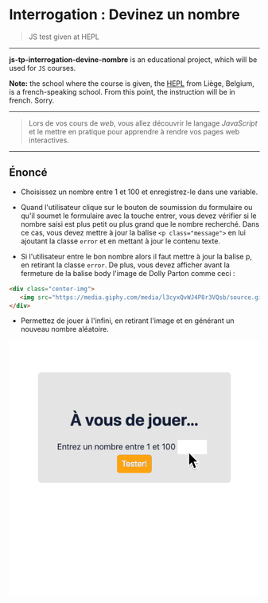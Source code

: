 # Interrogation : Devinez un nombre

> JS test given at HEPL

* * *

**js-tp-interrogation-devine-nombre** is an educational project, which will be used for `JS` courses.

**Note:** the school where the course is given, the [HEPL](http://www.provincedeliege.be/hauteecole) from Liège, Belgium, is a french-speaking school. From this point, the instruction will be in french. Sorry.

* * *

> Lors de vos cours de *web*, vous allez découvrir le langage *JavaScript* et le mettre en pratique pour apprendre à rendre vos pages web interactives.  

* * *

## Énoncé

* Choisissez un nombre entre 1 et 100 et enregistrez-le dans une variable.

* Quand l'utilisateur clique sur le bouton de soumission du formulaire ou qu'il soumet le formulaire avec la touche entrer, vous devez vérifier si le nombre saisi est plus petit ou plus grand que le nombre recherché. Dans ce cas, vous devez mettre à jour la balise `<p class="message">` en lui ajoutant la classe `error` et en mettant à jour le contenu texte. 

* Si l'utilisateur entre le bon nombre alors il faut mettre à jour la balise p, en retirant la classe `error`.  De plus, vous devez afficher avant la fermeture de la balise body l'image de Dolly Parton comme ceci : 
 ```html
<div class="center-img">
	<img src="https://media.giphy.com/media/l3cyxQvWJ4P8r3VQsb/source.gif" alt="Dolly Parton">
</div>
 ```

* Permettez de jouer à l'infini, en retirant l'image et en générant un nouveau nombre aléatoire. 

![readme](./readme.gif)
